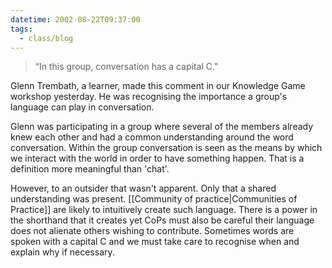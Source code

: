 ```yaml
---
datetime: 2002-08-22T09:37:00
tags:
  - class/blog
---
```

> “In this group, conversation has a capital C." 

Glenn Trembath, a learner, made this comment in our Knowledge Game workshop yesterday. He was recognising the importance a group's language can play in conversation.

Glenn was participating in a group where several of the members already knew each other and had a common understanding around the word conversation. Within the group conversation is seen as the means by which we interact with the world in order to have something happen. That is a definition more meaningful than 'chat'.

However, to an outsider that wasn't apparent. Only that a shared understanding was present. [[Community of practice|Communities of Practice]] are likely to intuitively create such language. There is a power in the shorthand that it creates yet CoPs must also be careful their language does not alienate others wishing to contribute. Sometimes words are spoken with a capital C and we must take care to recognise when and explain why if necessary.